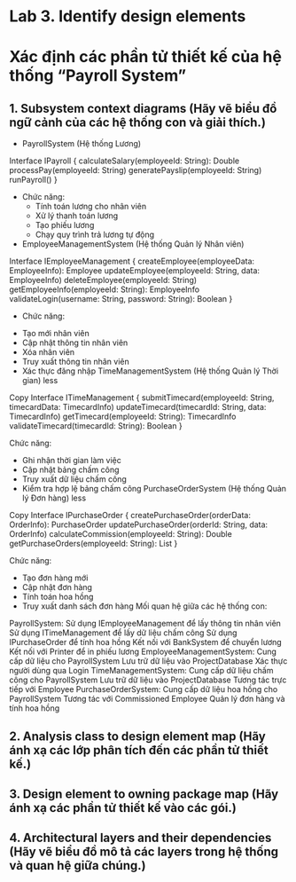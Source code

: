 # Lab 3. Identify design elements
# Xác định các phần tử thiết kế của hệ thống “Payroll System”
## 1. Subsystem context diagrams (Hãy vẽ biểu đồ ngữ cảnh của các hệ thống con và giải thích.)
+  PayrollSystem (Hệ thống Lương)
  
  Interface IPayroll {
      calculateSalary(employeeId: String): Double
      processPay(employeeId: String)
      generatePayslip(employeeId: String)
      runPayroll()
  }
  
  + Chức năng:
    - Tính toán lương cho nhân viên
    - Xử lý thanh toán lương
    - Tạo phiếu lương
    - Chạy quy trình trả lương tự động
+ EmployeeManagementSystem (Hệ thống Quản lý Nhân viên)

Interface IEmployeeManagement {
    createEmployee(employeeData: EmployeeInfo): Employee
    updateEmployee(employeeId: String, data: EmployeeInfo)
    deleteEmployee(employeeId: String)
    getEmployeeInfo(employeeId: String): EmployeeInfo
    validateLogin(username: String, password: String): Boolean
}

 + Chức năng:
  - Tạo mới nhân viên
  - Cập nhật thông tin nhân viên
  - Xóa nhân viên
  - Truy xuất thông tin nhân viên
  - Xác thực đăng nhập
TimeManagementSystem (Hệ thống Quản lý Thời gian)
less

Copy
Interface ITimeManagement {
    submitTimecard(employeeId: String, timecardData: TimecardInfo)
    updateTimecard(timecardId: String, data: TimecardInfo)
    getTimecard(employeeId: String): TimecardInfo
    validateTimecard(timecardId: String): Boolean
}

Chức năng:
- Ghi nhận thời gian làm việc
- Cập nhật bảng chấm công
- Truy xuất dữ liệu chấm công
- Kiểm tra hợp lệ bảng chấm công
PurchaseOrderSystem (Hệ thống Quản lý Đơn hàng)
less

Copy
Interface IPurchaseOrder {
    createPurchaseOrder(orderData: OrderInfo): PurchaseOrder
    updatePurchaseOrder(orderId: String, data: OrderInfo)
    calculateCommission(employeeId: String): Double
    getPurchaseOrders(employeeId: String): List<PurchaseOrder>
}

Chức năng:
- Tạo đơn hàng mới
- Cập nhật đơn hàng
- Tính toán hoa hồng
- Truy xuất danh sách đơn hàng
Mối quan hệ giữa các hệ thống con:

PayrollSystem:
Sử dụng IEmployeeManagement để lấy thông tin nhân viên
Sử dụng ITimeManagement để lấy dữ liệu chấm công
Sử dụng IPurchaseOrder để tính hoa hồng
Kết nối với BankSystem để chuyển lương
Kết nối với Printer để in phiếu lương
EmployeeManagementSystem:
Cung cấp dữ liệu cho PayrollSystem
Lưu trữ dữ liệu vào ProjectDatabase
Xác thực người dùng qua Login
TimeManagementSystem:
Cung cấp dữ liệu chấm công cho PayrollSystem
Lưu trữ dữ liệu vào ProjectDatabase
Tương tác trực tiếp với Employee
PurchaseOrderSystem:
Cung cấp dữ liệu hoa hồng cho PayrollSystem
Tương tác với Commissioned Employee
Quản lý đơn hàng và tính hoa hồng
## 2. Analysis class to design element map (Hãy ánh xạ các lớp phân tích đến các phần tử thiết kế.)
## 3. Design element to owning package map (Hãy ánh xạ các phần tử thiết kế vào các gói.)
## 4. Architectural layers and their dependencies (Hãy vẽ biểu đồ mô tả các layers trong hệ thống và quan hệ giữa chúng.)



